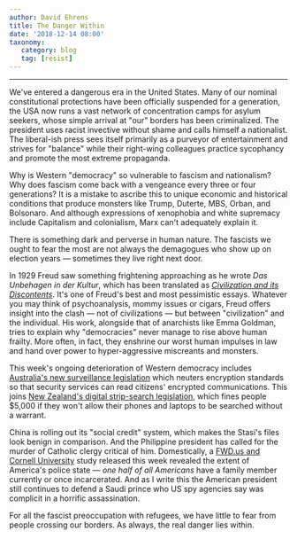 ```yaml
---
author: David Ehrens
title: The Danger Within
date: '2018-12-14 08:00'
taxonomy:
   category: blog
   tag: [resist]
---
```

---
We've entered a dangerous era in the United States. Many of our nominal constitutional protections have been officially suspended for a generation, the USA now runs a vast network of concentration camps for asylum seekers, whose simple arrival at "our" borders has been criminalized. The president uses racist invective without shame and calls himself a nationalist. The liberal-ish press sees itself primarily as a purveyor of entertainment and strives for "balance" while their right-wing colleagues practice sycophancy and promote the most extreme propaganda.

Why is Western "democracy" so vulnerable to fascism and nationalism? Why does fascism come back with a vengeance every three or four generations? It is a mistake to ascribe this to unique economic and historical conditions that produce monsters like Trump, Duterte, MBS, Orban, and Bolsonaro. And although expressions of xenophobia and white supremacy include Capitalism and colonialism, Marx can't adequately explain it.

There is something dark and perverse in human nature. The fascists we ought to fear the most are not always the demagogues who show up on election years — sometimes they live right next door.

In 1929 Freud saw something frightening approaching as he wrote *Das Unbehagen in der Kultur*, which has been translated as *[Civilization and its Discontents](unbehagen.pdf)*. It's one of Freud's best and most pessimistic essays. Whatever you may think of psychoanalysis, mommy issues or cigars, Freud offers insight into the clash — not of civilizations — but between "civilization" and the individual. His work, alongside that of anarchists like Emma Goldman, tries to explain why "democracies" never manage to rise above human frailty. More often, in fact, they enshrine our worst human impulses in law and hand over power to hyper-aggressive miscreants and monsters.

This week's ongoing deterioration of Western democracy includes [Australia's new surveillance legislation](https://www.aph.gov.au/Parliamentary_Business/Bills_Legislation/Bills_Search_Results/Result?bId=r6195) which neuters encryption standards so that security services can read citizens' encrypted communications. This joins [New Zealand's digital strip-search legislation](https://www.dailymail.co.uk/news/article-6230253/New-Zealand-Travellers-face-digital-strip-searches-phones-laptops-face-5-000-fine.html), which fines people \$5,000 if they won't allow their phones and laptops to be searched without a warrant.

China is rolling out its "social credit" system, which makes the Stasi's files look benign in comparison. And the Philippine president has called for the murder of Catholic clergy critical of him. Domestically, a [FWD.us and Cornell University](https://www.fwd.us/news/groundbreaking-report-half-of-all-u-s-adults-have-immediate-family-member-currently-or-previously-incarcerated/) study released this week revealed the extent of America's police state — *one half of all Americans* have a family member currently or once incarcerated. And as I write this the American president still continues to defend a Saudi prince who US spy agencies say was complicit in a horrific assassination.

For all the fascist preoccupation with refugees, we have little to fear from people crossing our borders. As always, the real danger lies within.
